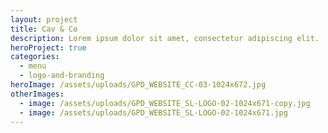 ```yaml
---
layout: project
title: Cav & Co
description: Lorem ipsum dolor sit amet, consectetur adipiscing elit.
heroProject: true
categories:
  - menu
  - logo-and-branding
heroImage: /assets/uploads/GPD_WEBSITE_CC-03-1024x672.jpg
otherImages:
  - image: /assets/uploads/GPD_WEBSITE_SL-LOGO-02-1024x671-copy.jpg
  - image: /assets/uploads/GPD_WEBSITE_SL-LOGO-02-1024x671.jpg
---
```

